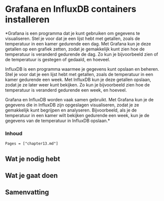 # Grafana en InfluxDB containers installeren

*Grafana is een programma dat je kunt gebruiken om gegevens te visualiseren. Stel je voor dat je een lijst hebt met getallen, zoals de temperatuur in een kamer gedurende een dag. Met Grafana kun je deze getallen op een grafiek zetten, zodat je gemakkelijk kunt zien hoe de temperatuur is veranderd gedurende de dag. Zo kun je bijvoorbeeld zien of de temperatuur is gestegen of gedaald, en hoeveel.

InfluxDB is een programma waarmee je gegevens kunt opslaan en beheren. Stel je voor dat je een lijst hebt met getallen, zoals de temperatuur in een kamer gedurende een week. Met InfluxDB kun je deze getallen opslaan, zodat je ze later weer kunt bekijken. Zo kun je bijvoorbeeld zien hoe de temperatuur is veranderd gedurende een week, en hoeveel.

Grafana en InfluxDB worden vaak samen gebruikt. Met Grafana kun je de gegevens die in InfluxDB zijn opgeslagen visualiseren, zodat je ze gemakkelijk kunt begrijpen en analyseren. Bijvoorbeeld, als je de temperatuur in een kamer wilt bekijken gedurende een week, kun je de gegevens van de temperatuur in InfluxDB opslaan.*

### Inhoud

```@contents
Pages = ["chapter13.md"]
```

## Wat je nodig hebt

## Wat je gaat doen

## Samenvatting
